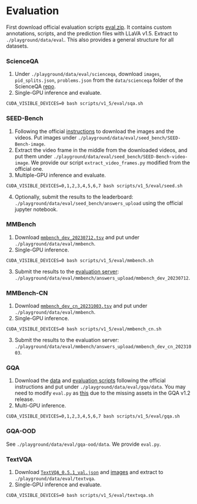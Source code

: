 # Evaluation


First download official evaluation scripts [eval.zip](https://drive.google.com/file/d/1atZSBBrAX54yYpxtVVW33zFvcnaHeFPy/view?usp=sharing). It contains custom annotations, scripts, and the prediction files with LLaVA v1.5. Extract to `./playground/data/eval`. This also provides a general structure for all datasets.

### ScienceQA

1. Under `./playground/data/eval/scienceqa`, download `images`, `pid_splits.json`, `problems.json` from the `data/scienceqa` folder of the ScienceQA [repo](https://github.com/lupantech/ScienceQA).
2. Single-GPU inference and evaluate.
```Shell
CUDA_VISIBLE_DEVICES=0 bash scripts/v1_5/eval/sqa.sh
```

### SEED-Bench

1. Following the official [instructions](https://github.com/AILab-CVC/SEED-Bench/blob/main/DATASET.md) to download the images and the videos. Put images under `./playground/data/eval/seed_bench/SEED-Bench-image`.
2. Extract the video frame in the middle from the downloaded videos, and put them under `./playground/data/eval/seed_bench/SEED-Bench-video-image`. We provide our script `extract_video_frames.py` modified from the official one.
3. Multiple-GPU inference and evaluate.
```Shell
CUDA_VISIBLE_DEVICES=0,1,2,3,4,5,6,7 bash scripts/v1_5/eval/seed.sh
```
4. Optionally, submit the results to the leaderboard: `./playground/data/eval/seed_bench/answers_upload` using the official jupyter notebook.


### MMBench

1. Download [`mmbench_dev_20230712.tsv`](https://download.openmmlab.com/mmclassification/datasets/mmbench/mmbench_dev_20230712.tsv) and put under `./playground/data/eval/mmbench`.
2. Single-GPU inference.
```Shell
CUDA_VISIBLE_DEVICES=0 bash scripts/v1_5/eval/mmbench.sh
```
3. Submit the results to the [evaluation server](https://opencompass.org.cn/leaderboard-multimodal): `./playground/data/eval/mmbench/answers_upload/mmbench_dev_20230712`.

### MMBench-CN

1. Download [`mmbench_dev_cn_20231003.tsv`](https://download.openmmlab.com/mmclassification/datasets/mmbench/mmbench_dev_cn_20231003.tsv) and put under `./playground/data/eval/mmbench`.
2. Single-GPU inference.
```Shell
CUDA_VISIBLE_DEVICES=0 bash scripts/v1_5/eval/mmbench_cn.sh
```
3. Submit the results to the evaluation server: `./playground/data/eval/mmbench/answers_upload/mmbench_dev_cn_20231003`.


### GQA

1. Download the [data](https://cs.stanford.edu/people/dorarad/gqa/download.html) and [evaluation scripts](https://cs.stanford.edu/people/dorarad/gqa/evaluate.html) following the official instructions and put under `./playground/data/eval/gqa/data`. You may need to modify `eval.py` as [this](https://gist.github.com/haotian-liu/db6eddc2a984b4cbcc8a7f26fd523187) due to the missing assets in the GQA v1.2 release.
2. Multi-GPU inference.
```Shell
CUDA_VISIBLE_DEVICES=0,1,2,3,4,5,6,7 bash scripts/v1_5/eval/gqa.sh
```

### GQA-OOD
See `./playground/data/eval/gqa-ood/data`. We provide `eval.py`.



### TextVQA

1. Download [`TextVQA_0.5.1_val.json`](https://dl.fbaipublicfiles.com/textvqa/data/TextVQA_0.5.1_val.json) and [images](https://dl.fbaipublicfiles.com/textvqa/images/train_val_images.zip) and extract to `./playground/data/eval/textvqa`.
2. Single-GPU inference and evaluate.
```Shell
CUDA_VISIBLE_DEVICES=0 bash scripts/v1_5/eval/textvqa.sh
```
